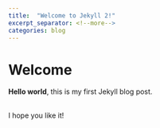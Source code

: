 ```yaml
---
title:  "Welcome to Jekyll 2!"
excerpt_separator: <!--more-->
categories: blog
---
```


# Welcome

**Hello world**, this is my first Jekyll blog post.
<!--more-->
<br />
I hope you like it!
